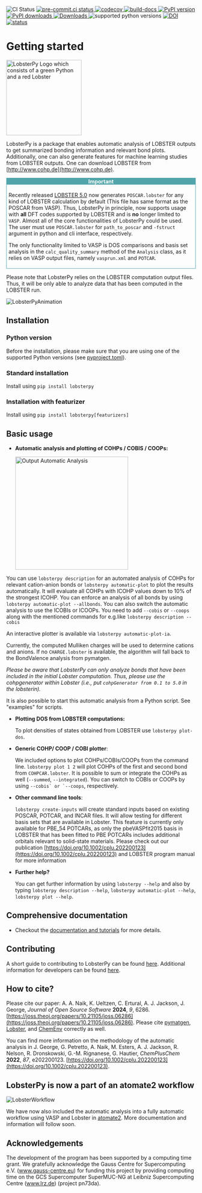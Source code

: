 ![CI Status](https://github.com/JaGeo/LobsterPy/actions/workflows/python-package.yml/badge.svg)
 [
![pre-commit.ci status](https://results.pre-commit.ci/badge/github/JaGeo/LobsterPy/main.svg)
](https://results.pre-commit.ci/latest/github/JaGeo/LobsterPy/main) [
![codecov](https://codecov.io/gh/JaGeo/LobsterPy/graph/badge.svg?token=MC5BRXVEGW)
](https://codecov.io/gh/JaGeo/LobsterPy) [
![build-docs](https://github.com/JaGeo/LobsterPy/actions/workflows/docs.yml/badge.svg)
](https://jageo.github.io/LobsterPy/) [
![PyPI version](https://badge.fury.io/py/lobsterpy.svg)
](https://badge.fury.io/py/lobsterpy) [
![PyPI downloads](https://img.shields.io/pypi/dm/lobsterpy?style=flat&color=blue&label=pypi%20downloads)
](https://pypi.org/project/lobsterpy) [
![Downloads](https://pepy.tech/badge/lobsterpy)
](https://pepy.tech/project/lobsterpy) 
![supported python versions](https://img.shields.io/pypi/pyversions/lobsterpy)
 [
![DOI](https://zenodo.org/badge/343384088.svg)
](https://zenodo.org/badge/latestdoi/343384088) [
![status](https://joss.theoj.org/papers/4e8524125e36486c65a4b435bbfe2df2/status.svg)
](https://joss.theoj.org/papers/4e8524125e36486c65a4b435bbfe2df2)
# Getting started
<img src="https://raw.githubusercontent.com/JaGeo/LobsterPy/main/LobsterPyLogo.png" alt="LobsterPy Logo which consists of a green Python and a red Lobster" width="200"/>

LobsterPy is a package that enables automatic analysis of LOBSTER outputs to get summarized bonding information and relevant bond plots. Additionally, one can also generate features for machine learning studies from LOBSTER outputs. One can download LOBSTER from [http://www.cohp.de](http://www.cohp.de).

<div style="border: 1px solid #52a5ab; padding: 5px; position: relative;">
    <div style="background-color: #52a5ab; color: #ffffff; padding: 0px; position: absolute; top: 0; left: 0; right: 0; text-align: center;">
        <strong>Important</strong>
    </div>
<br>

Recently released [LOBSTER 5.0](https://schmeling.ac.rwth-aachen.de/cohp/index.php?menuID=6) now generates `POSCAR.lobster` for any kind of LOBSTER calculation by default (This file has same format as the POSCAR from VASP). Thus, LobsterPy in principle, now supports usage with **all** DFT codes supported by LOBSTER and is **no** longer limited to `VASP`. Almost all of the core functionalities of LobsterPy could be used. The user must use `POSCAR.lobster` for `path_to_poscar` and `-fstruct` argument in python and cli interface, respectively.

The only functionality limited to VASP is DOS comparisons and basis set analysis in the `calc_quality_summary` method of the `Analysis` class, as it relies on VASP output files, namely `vasprun.xml` and `POTCAR`.
</div>

Please note that LobsterPy relies on the LOBSTER computation output files. Thus, it will be only able to analyze data that has been computed in the LOBSTER run.


![LobsterPyAnimation](https://github.com/JaGeo/LobsterPy/assets/22094846/8f06b84c-db6d-414c-8590-aa04c957c728)



## Installation

### Python version
Before the installation, please make sure that you are using one of the supported Python versions (see [pyproject.toml](https://github.com/JaGeo/LobsterPy/blob/main/pyproject.toml)).

### Standard installation
Install using ``pip install lobsterpy``

### Installation with featurizer
Install using ``pip install lobsterpy[featurizers]``


## Basic usage

* **Automatic analysis and plotting of COHPs / COBIS / COOPs:**

    <img src="https://github.com/JaGeo/LobsterPy/assets/22094846/6587e752-6ea4-4358-a763-3633d5a21869" alt="Output Automatic Analysis" width="300"/>

You can use ``lobsterpy description`` for an automated analysis of COHPs for relevant cation-anion bonds or ``lobsterpy automatic-plot`` to plot the results automatically.
It will evaluate all COHPs with ICOHP values down to 10% of the strongest ICOHP.
You can enforce an analysis of all bonds by using ``lobsterpy automatic-plot --allbonds``.
You can also switch the automatic analysis to use the ICOBIs or ICOOPs. You need to add `--cobis` or `--coops` along with the mentioned commands
for e.g.like  ``lobsterpy description --cobis``

An interactive plotter is available via ``lobsterpy automatic-plot-ia``.

Currently, the computed Mulliken charges will be used to determine cations and anions. If no ``CHARGE.lobster`` is available, the algorithm will fall back to the BondValence analysis from pymatgen.

*Please be aware that LobsterPy can only analyze bonds that have been included in the initial Lobster computation. Thus, please use the cohpgenerator within Lobster (i.e., put `cohpGenerator from 0.1 to 5.0` in the *lobsterin*).*


It is also possible to start this automatic analysis from a Python script. See "examples" for scripts.

* **Plotting DOS from LOBSTER computations:**

  To plot densities of states obtained from LOBSTER use ``lobsterpy plot-dos``.


* **Generic COHP/ COOP / COBI plotter**:

  We included options to plot COHPs/COBIs/COOPs from the command line.
``lobsterpy plot 1 2`` will plot COHPs of the first and second bond from ``COHPCAR.lobster``. It is possible to sum or integrate the COHPs as well (``--summed``, ``--integrated``). You can switch to COBIs or COOPs by using ``--cobis` or `--coops``, respectively.

* **Other command line tools**:

    ``lobsterpy create-inputs`` will create standard inputs based on existing POSCAR, POTCAR, and INCAR files. It will allow testing for different basis sets that are available in Lobster. This feature is currently only available for PBE_54 POTCARs, as only the pbeVASPfit2015 basis in LOBSTER that has been fitted to PBE POTCARs includes additional orbitals relevant to solid-state materials. Please
                        check out our publication [https://doi.org/10.1002/cplu.202200123](https://doi.org/10.1002/cplu.202200123) and LOBSTER program manual for more information


* **Further help?**

    You can get further information by using ``lobsterpy --help`` and also by typing ``lobsterpy description --help``,
``lobsterpy automatic-plot --help``, ``lobsterpy plot --help``.

## Comprehensive documentation
* Checkout the [documentation and tutorials](https://jageo.github.io/LobsterPy/) for more details.

## Contributing
A short guide to contributing to LobsterPy can be found [here](https://jageo.github.io/LobsterPy/dev/contributing.html).
Additional information for developers can be found [here](https://jageo.github.io/LobsterPy/dev/dev_installation.html).

## How to cite?
Please cite our paper: A. A. Naik, K. Ueltzen, C. Ertural, A. J. Jackson, J. George, *Journal of Open Source Software* **2024**, *9*, 6286. [https://joss.theoj.org/papers/10.21105/joss.06286](https://joss.theoj.org/papers/10.21105/joss.06286).
Please cite [pymatgen](https://github.com/materialsproject/pymatgen), [Lobster](https://schmeling.ac.rwth-aachen.de/cohp/index.php?menuID=1), and [ChemEnv](https://doi.org/10.1107/S2052520620007994) correctly as well.

You can find more information on the methodology of the automatic analysis in J. George, G. Petretto, A. Naik, M. Esters, A. J. Jackson, R. Nelson, R. Dronskowski, G.-M. Rignanese, G. Hautier, *ChemPlusChem* **2022**, *87*, e202200123. [https://doi.org/10.1002/cplu.202200123](https://doi.org/10.1002/cplu.202200123).

## LobsterPy is now a part of an atomate2 workflow

![LobsterWorkflow](https://github.com/JaGeo/LobsterPy/assets/22094846/337615ac-542e-446c-bc63-fb5946b16544)


We have now also included the automatic analysis into a fully automatic workflow using VASP and Lobster in [atomate2](https://github.com/materialsproject/atomate2). More documentation and information will follow soon.


## Acknowledgements
The development of the program has been supported by a computing time grant. We gratefully acknowledge the Gauss Centre for Supercomputing e.V. (www.gauss-centre.eu) for funding this project by providing computing time on the GCS Supercomputer SuperMUC-NG at Leibniz Supercomputing Centre (www.lrz.de) (project pn73da).